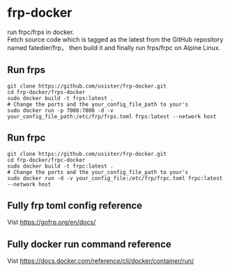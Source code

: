 # frp-docker
run frpc/frps in docker.  
Fetch source code which is tagged as the latest from the GitHub repository named fatedier/frp， then build it and finally run frps/frpc on Alpine Linux.
## Run frps
```shell
git clone https://github.com/usister/frp-docker.git  
cd frp-docker/frps-docker  
sudo docker build -t frps:latest .  
# Change the ports and the your_config_file_path to your's
sudo docker run -p 7000:7000 -d -v your_config_file_path:/etc/frp/frps.toml frps:latest --network host  
```
## Run frpc
```shell
git clone https://github.com/usister/frp-docker.git  
cd frp-docker/frpc-docker  
sudo docker build -t frpc:latest .
# Change the ports and the your_config_file_path to your's
sudo docker run -d -v your_config_file:/etc/frp/frpc.toml frpc:latest --network host  
```
## Fully frp toml config reference
Vist https://gofrp.org/en/docs/  
## Fully docker run command reference
Vist https://docs.docker.com/reference/cli/docker/container/run/
